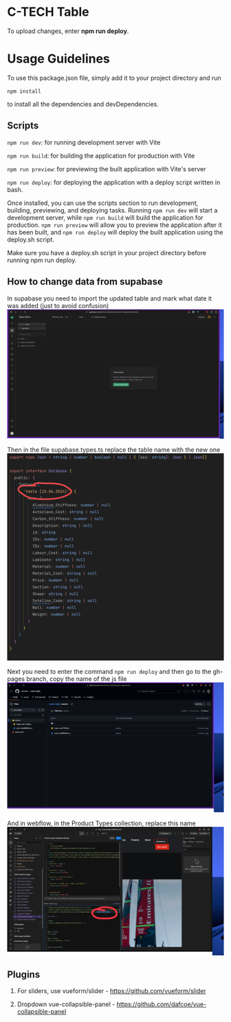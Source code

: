 # C-TECH Table

To upload changes, enter **npm run deploy**.

# Usage Guidelines

To use this package.json file, simply add it to your project directory and run

```
npm install
```

to install all the dependencies and devDependencies.

## Scripts

`npm run dev`: for running development server with Vite

`npm run build`: for building the application for production with Vite

`npm run preview`: for previewing the built application with Vite's server

`npm run deploy`: for deploying the application with a deploy script written in bash.

Once installed, you can use the scripts section to run development, building, previewing, and deploying tasks. Running `npm run dev` will start a development server, while `npm run build` will build the application for production. `npm run preview` will allow you to preview the application after it has been built, and `npm run deploy` will deploy the built application using the deploy.sh script.

Make sure you have a deploy.sh script in your project directory before running npm run deploy.

## How to change data from supabase

In supabase you need to import the updated table and mark what date it was added (just to avoid confusion)
![alt text](<CleanShot 2024-06-10 at 22.06.47@2x.png>)

Then in the file supabase.types.ts replace the table name with the new one
![alt text](<CleanShot 2024-06-10 at 22.10.42@2x.png>)

Next you need to enter the command `npm run deploy` and then go to the gh-pages branch, copy the name of the js file
![alt text](<CleanShot 2024-06-10 at 22.12.15@2x.png>)

And in webflow, in the Product Types collection, replace this name
![alt text](<CleanShot 2024-06-10 at 22.12.44@2x.png>)

## Plugins

1. For sliders, use vueform/slider - <https://github.com/vueform/slider>

2. Dropdown vue-collapsible-panel - <https://github.com/dafcoe/vue-collapsible-panel>
